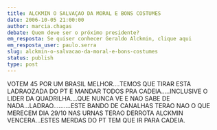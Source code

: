 ```yaml
---
title: ALCKMIN O SALVAÇAO DA MORAL E BONS COSTUMES
date: 2006-10-05 21:00:00
author: marcia.chagas
debate: Quem deve ser o próximo presidente?
em_resposta: Se quiser conhecer Geraldo Alckmin, clique aqui
em_resposta_user: paulo.serra
slug: alckmin-o-salvacao-da-moral-e-bons-costumes
status: publish 
type: post
---
```


VOTEM 45 POR UM BRASIL MELHOR....TEMOS QUE TIRAR ESTA LADRAOZADA DO PT E MANDAR TODOS PRA CADEIA.....INCLUSIVE O LIDER DA QUADRILHA....QUE NUNCA VE E NAO SABE DE NADA...LADRAO..........ESTE BANDO DE CANALHAS TERAO NAO O QUE MERECEM DIA 29/10 NAS URNAS TERAO DERROTA ALCKMIN VENCERA...ESTES MERDAS DO PT TEM QUE IR PARA CADEIA.


